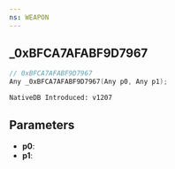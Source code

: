 ```yaml
---
ns: WEAPON
---
```

## _0xBFCA7AFABF9D7967

```c
// 0xBFCA7AFABF9D7967
Any _0xBFCA7AFABF9D7967(Any p0, Any p1);
```

```
NativeDB Introduced: v1207
```

## Parameters
* **p0**:
* **p1**:
